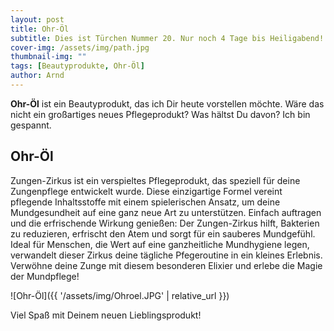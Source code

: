 ```yaml
---
layout: post
title: Ohr-Öl
subtitle: Dies ist Türchen Nummer 20. Nur noch 4 Tage bis Heiligabend!
cover-img: /assets/img/path.jpg
thumbnail-img: ""
tags: [Beautyprodukte, Ohr-Öl]
author: Arnd
---
```


**Ohr-Öl** ist ein Beautyprodukt, das ich Dir heute vorstellen möchte. Wäre das nicht ein großartiges neues Pflegeprodukt? Was hältst Du davon? Ich bin gespannt. 

## Ohr-Öl

Zungen-Zirkus ist ein verspieltes Pflegeprodukt, das speziell für deine Zungenpflege entwickelt wurde. Diese einzigartige Formel vereint pflegende Inhaltsstoffe mit einem spielerischen Ansatz, um deine Mundgesundheit auf eine ganz neue Art zu unterstützen. Einfach auftragen und die erfrischende Wirkung genießen: Der Zungen-Zirkus hilft, Bakterien zu reduzieren, erfrischt den Atem und sorgt für ein sauberes Mundgefühl. Ideal für Menschen, die Wert auf eine ganzheitliche Mundhygiene legen, verwandelt dieser Zirkus deine tägliche Pfegeroutine in ein kleines Erlebnis. Verwöhne deine Zunge mit diesem besonderen Elixier und erlebe die Magie der Mundpflege!

![Ohr-Öl]({{ '/assets/img/Ohroel.JPG' | relative_url }})

Viel Spaß mit Deinem neuen Lieblingsprodukt!